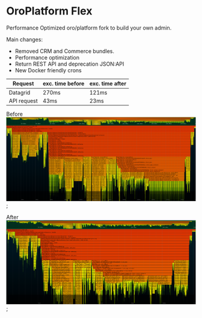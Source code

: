 # OroPlatform Flex

Performance Optimized oro/platform fork to build your own admin. 

Main changes: 
 - Removed CRM and Commerce bundles.
 - Performance optimization
 - Return REST API and deprecation JSON:API
 - New Docker friendly crons 

| Request     | exc. time before  | exc. time after |
|-------------|-------------------|-----------------|
| Datagrid    | 270ms             | 121ms           |
| API request | 43ms              | 23ms            |


Before 
![Before](docs/1.png);

After 
![After](docs/2.png);
